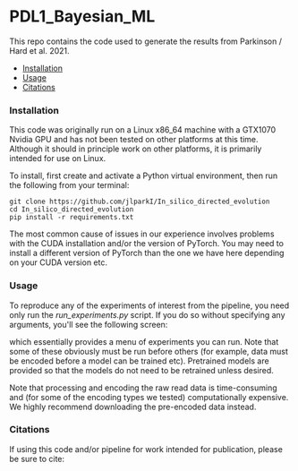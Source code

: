 # PDL1_Bayesian_ML
This repo contains the code used to generate the results from Parkinson / Hard et al.
2021.

- [Installation](#Installation)
- [Usage](#Usage)
- [Citations](#Citations)

### Installation

This code was originally run on a Linux x86_64 machine with a GTX1070 Nvidia GPU
and has not been tested on other platforms at this time. Although it should in 
principle work on other platforms, it is primarily intended for use on Linux.

To install, first create and activate a Python virtual environment,
then run the following from your terminal:

```
git clone https://github.com/jlparkI/In_silico_directed_evolution
cd In_silico_directed_evolution
pip install -r requirements.txt
```

The most common cause of issues in our experience involves problems with the 
CUDA installation and/or the version of PyTorch. You may need to install a 
different version of PyTorch than the one we have here depending on your CUDA
version etc.

### Usage

To reproduce any of the experiments of interest from the pipeline, you need only
run the *run_experiments.py* script. If you do so without specifying any arguments, 
you'll see the following screen:




which essentially provides a menu of experiments you can run. Note that some of these
obviously must be run before others (for example, data must be encoded before a model
can be trained etc). Pretrained models are provided so that the models do not need
to be retrained unless desired.

Note that processing and encoding the raw read data is time-consuming and (for
some of the encoding types we tested) computationally expensive. We highly recommend
downloading the pre-encoded data instead.

### Citations

If using this code and/or pipeline for work intended for publication, please be
sure to cite:



